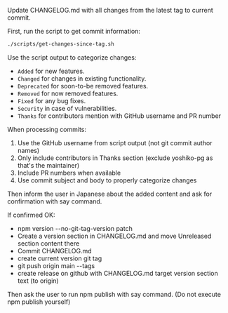 Update CHANGELOG.md with all changes from the latest tag to current commit.

First, run the script to get commit information:
```bash
./scripts/get-changes-since-tag.sh
```

Use the script output to categorize changes:
- `Added` for new features.
- `Changed` for changes in existing functionality.
- `Deprecated` for soon-to-be removed features.
- `Removed` for now removed features.
- `Fixed` for any bug fixes.
- `Security` in case of vulnerabilities.
- `Thanks` for contributors mention with GitHub username and PR number

When processing commits:
1. Use the GitHub username from script output (not git commit author names)
2. Only include contributors in Thanks section (exclude yoshiko-pg as that's the maintainer)
3. Include PR numbers when available
4. Use commit subject and body to properly categorize changes

Then inform the user in Japanese about the added content and ask for confirmation with say command.

If confirmed OK:

- npm version --no-git-tag-version patch
- Create a version section in CHANGELOG.md and move Unreleased section content there
- Commit CHANGELOG.md
- create current version git tag
- git push origin main --tags
- create release on github with CHANGELOG.md target version section text (to origin)

Then ask the user to run npm publish with say command. (Do not execute npm publish yourself)
